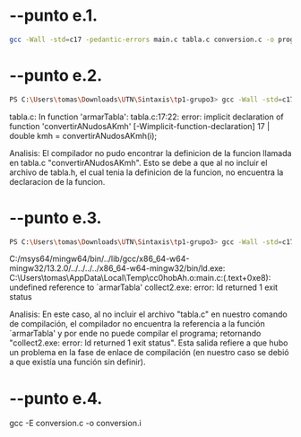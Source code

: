# --punto e.1.
```bash
gcc -Wall -std=c17 -pedantic-errors main.c tabla.c conversion.c -o programa
```

# --punto e.2.
```bash
PS C:\Users\tomas\Downloads\UTN\Sintaxis\tp1-grupo3> gcc -Wall -std=c17 -pedantic-errors main.c tabla.c conversion.c -o programa
```
tabla.c: In function 'armarTabla':
tabla.c:17:22: error: implicit declaration of function 'convertirANudosAKmh' [-Wimplicit-function-declaration]
   17 |         double kmh = convertirANudosAKmh(i);


Analisis: El compilador no pudo encontrar la definicion de la funcion llamada en tabla.c "convertirANudosAKmh". Esto se debe a que al no incluir el archivo de tabla.h, el cual tenia la definicion de la funcion, no encuentra la declaracion de la funcion.

# --punto e.3.
```bash
PS C:\Users\tomas\Downloads\UTN\Sintaxis\tp1-grupo3> gcc -Wall -std=c17 -pedantic-errors main.c conversion.c -o programa  
```
C:/msys64/mingw64/bin/../lib/gcc/x86_64-w64-mingw32/13.2.0/../../../../x86_64-w64-mingw32/bin/ld.exe: C:\Users\tomas\AppData\Local\Temp\cc0hobAh.o:main.c:(.text+0xe8): undefined reference to `armarTabla'
collect2.exe: error: ld returned 1 exit status


Analisis: En este caso, al no incluir el archivo "tabla.c" en nuestro comando de compilación, el compilador no encuentra la referencia a la función ´armarTabla' y por ende no puede compilar el programa; retornando "collect2.exe: error: ld returned 1 exit status". Esta salida refiere a que hubo un problema en la fase de enlace de compilación (en nuestro caso se debió a que existía una función sin definir).

# --punto e.4.
gcc -E conversion.c -o conversion.i